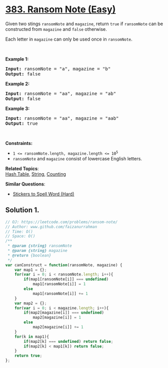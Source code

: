# [383. Ransom Note (Easy)](https://leetcode.com/problems/ransom-note/)

<p>Given two stings <code>ransomNote</code> and <code>magazine</code>, return <code>true</code> if <code>ransomNote</code> can be constructed from <code>magazine</code> and <code>false</code> otherwise.</p>

<p>Each letter in <code>magazine</code> can only be used once in <code>ransomNote</code>.</p>

<p>&nbsp;</p>
<p><strong>Example 1:</strong></p>
<pre><strong>Input:</strong> ransomNote = "a", magazine = "b"
<strong>Output:</strong> false
</pre><p><strong>Example 2:</strong></p>
<pre><strong>Input:</strong> ransomNote = "aa", magazine = "ab"
<strong>Output:</strong> false
</pre><p><strong>Example 3:</strong></p>
<pre><strong>Input:</strong> ransomNote = "aa", magazine = "aab"
<strong>Output:</strong> true
</pre>
<p>&nbsp;</p>
<p><strong>Constraints:</strong></p>

<ul>
	<li><code>1 &lt;= ransomNote.length, magazine.length &lt;= 10<sup>5</sup></code></li>
	<li><code>ransomNote</code> and <code>magazine</code> consist of lowercase English letters.</li>
</ul>


**Related Topics**:  
[Hash Table](https://leetcode.com/tag/hash-table/), [String](https://leetcode.com/tag/string/), [Counting](https://leetcode.com/tag/counting/)

**Similar Questions**:
* [Stickers to Spell Word (Hard)](https://leetcode.com/problems/stickers-to-spell-word/)

## Solution 1.

```js
// OJ: https://leetcode.com/problems/ransom-note/
// Author: www.github.com/faizanurrahman
// Time: O()
// Space: O()
/**
 * @param {string} ransomNote
 * @param {string} magazine
 * @return {boolean}
 */
var canConstruct = function(ransomNote, magazine) {
    var map1 = {};
    for(var i = 0; i < ransomNote.length; i++){
        if(map1[ransomNote[i]] === undefined)
            map1[ransomNote[i]] = 1
        else 
            map1[ransomNote[i]] += 1
    }
    var map2 = {};
    for(var i = 0; i < magazine.length; i++){
        if(map2[magazine[i]] === undefined)
            map2[magazine[i]] = 1
        else 
            map2[magazine[i]] += 1
    }
    for(k in map1){
        if(map2[k] === undefined) return false;
        if(map2[k] < map1[k]) return false;
    }
    return true;
};

```